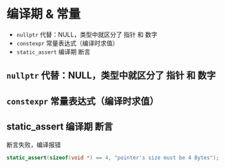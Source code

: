 # 编译期 & 常量

+ `nullptr` 代替：NULL，类型中就区分了 指针 和 数字
+ `constexpr` 常量表达式（编译时求值）
+ `static_assert` 编译期 断言

## `nullptr` 代替：NULL，类型中就区分了 指针 和 数字




## `constexpr` 常量表达式（编译时求值）

## static_assert 编译期 断言

断言失败，编译报错

``` c++
static_assert(sizeof(void *) == 4, "pointer's size must be 4 Bytes");
```